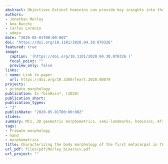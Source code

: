 ```yaml
---
abstract: Objectives Extinct hominins can provide key insights into the development of tool use, with the morphological characteristics of the thumb of particular interest due to its fundamental role in enhanced manipulation. This study quantifies the shape of the first metacarpal’s body in the extant Homininae and some fossil hominins to provide insights about the possible anatomical correlates of manipulative capabilities. Materials and methods The extant sample includes MC1s of modern humans (n=42), gorillas (n=27) and chimpanzees (n=30), whilst the fossil sample included Homo neanderthalensis, Homo naledi and Australopithecus sediba. 3D geometric morphometrics were used to characterize the overall shape of MC1’s body. Results Humans differ significantly from extant great apes when comparing overall shape. H. neanderthalensis mostly falls within the modern human range of variation although also showing a more robust morphology. H. naledi varies from modern human slightly, whereas A. sediba varies from humans to an even greater extent. When classified using a linear discriminant analysis, the three fossils are categorized within the Homo group.  Discussion The results are in general agreement with previous studies on the morphology of the MC1. This study found that the modern human MC1 is characterized by a distinct suite of traits, not present to the same extent in the great apes, that are consistent with an ability to use forceful precision grip. This morphology was also found to align very closely with that of H. neanderthalensis. H. naledi shows a number of human-like adaptations consistent with an ability to employ enhanced manipulation, whilst A. sediba apparently presents a mix of both derived and more primitive traits. 
authors:
- Jonathan Morley
- Ana Bucchi
- Carlos Lorenzo
- admin
date: "2020-05-01T00:00:00Z"
doi: "https://doi.org/10.1101/2020.04.30.070326"
featured: true
image:
  caption: '(https://doi.org/10.1101/2020.04.30.070326 )'
  focal_point: ""
  preview_only: false
links:
- name: Link to paper
  url: https://doi.org/10.3389/feart.2020.00079
projects:
- primate morphology
publication: In *bioRxiv*, (2020)
publication_short: 
publication_types:
- "3"
publishDate: "2020-05-01T00:00:00Z"
slides: 
summary: MC1, 3D geometric morphometrics, semi-landmarks, hominins, African apes
tags:
- Primate morphology
- hand
- morphometrics
title: Characterizing the body morphology of the first metacarpal in the Homininae using 3D geometric morphometrics
url_pdf: files/pdf/Morley_bioarxiv.pdf
url_project: ""
---
```



